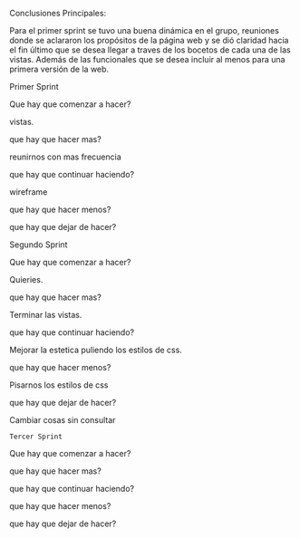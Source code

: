 Conclusiones Principales:

Para el primer sprint se tuvo una buena dinámica en el grupo, reuniones donde se aclararon los propósitos de la página web y se dió claridad hacia el fin último que se desea llegar a traves de los bocetos de cada una de las vistas. Además de las funcionales que se desea incluir al menos para una primera versión de la web. 

  Primer Sprint

Que hay que comenzar a hacer?

  vistas.

que hay que hacer mas?

  reunirnos con mas frecuencia

que hay que continuar haciendo?

  wireframe

que hay que hacer menos?

  
que hay que dejar de hacer?


  Segundo Sprint

Que hay que comenzar a hacer?

  Quieries.

que hay que hacer mas?

  Terminar las vistas.

que hay que continuar haciendo?

  Mejorar la estetica puliendo los estilos de css.

que hay que hacer menos?

  Pisarnos los estilos de css

que hay que dejar de hacer?

  Cambiar cosas sin consultar

    Tercer Sprint

Que hay que comenzar a hacer?


que hay que hacer mas?


que hay que continuar haciendo?


que hay que hacer menos?


que hay que dejar de hacer?

